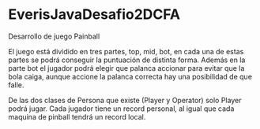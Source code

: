 # EverisJavaDesafio2DCFA
Desarrollo de juego Painball

El juego está dividido en tres partes, top, mid, bot, en cada una de estas partes se podrá conseguir la puntuación de distinta forma. Además en la parte bot el jugador podrá elegir que palanca accionar para evitar que la bola caiga, aunque accione la palanca correcta hay una posibilidad de que falle. 

De las dos clases de Persona que existe (Player y Operator) solo Player podrá jugar. Cada jugador tiene un record personal, al igual que cada maquina de pinball tendrá un record local.


